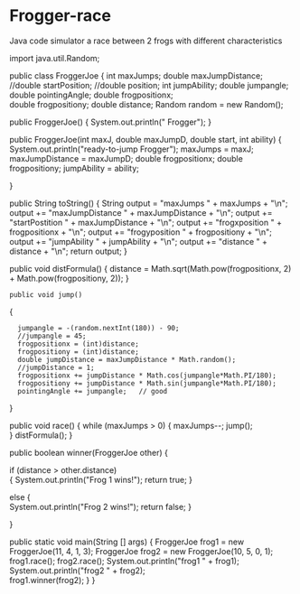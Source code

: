 # Frogger-race
Java code simulator a race between 2 frogs with different characteristics

import java.util.Random;

public class FroggerJoe
{
  int maxJumps;
  double maxJumpDistance;
  //double startPosition;
  //double position;
  int jumpAbility;
  double jumpangle;   
  double pointingAngle;
  double frogpositionx;   
  double frogpositiony;
  double distance;
  Random random = new Random();
  
  public FroggerJoe()
  {
    System.out.println(" Frogger");
  }
   
   
  public FroggerJoe(int maxJ, double maxJumpD, double start, int ability)
  {
    System.out.println("ready-to-jump Frogger");
    maxJumps = maxJ;
    maxJumpDistance = maxJumpD;
    double frogpositionx;
    double frogpositiony;
    jumpAbility = ability;
    
    
  }
  
  public String toString()
  {
     String output = "maxJumps " + maxJumps + "\n";
     output += "maxJumpDistance " + maxJumpDistance + "\n";
     output += "startPostition " + maxJumpDistance + "\n";
     output += "frogxposition " + frogpositionx + "\n";
     output += "frogyposition " + frogpositiony + "\n";
     output += "jumpAbility " + jumpAbility + "\n";
     output += "distance " + distance + "\n";
     return output;
  }
  
  public void distFormula()
  {
      distance = Math.sqrt(Math.pow(frogpositionx, 2) + Math.pow(frogpositiony, 2));
  }
  
    public void jump()
  {
      
      jumpangle = -(random.nextInt(180)) - 90;
      //jumpangle = 45;
      frogpositionx = (int)distance;
      frogpositiony = (int)distance;
      double jumpDistance = maxJumpDistance * Math.random();
      //jumpDistance = 1;
      frogpositionx += jumpDistance * Math.cos(jumpangle*Math.PI/180);
      frogpositiony += jumpDistance * Math.sin(jumpangle*Math.PI/180);
      pointingAngle += jumpangle;   // good
  }
  
  public void race()
  {
    while (maxJumps > 0)
    {
      maxJumps--;
      jump();  
    }
     distFormula(); 
  }
 
   public boolean winner(FroggerJoe other)
  {   
            
   if (distance > other.distance)    
   {
     System.out.println("Frog 1 wins!");
     return true;
   }
   
  
   
   else
   {     
     System.out.println("Frog 2 wins!");
     return false;
   }
     
  } 
  
  public static void main(String [] args)
  {
    FroggerJoe frog1 = new FroggerJoe(11, 4, 1, 3);
    FroggerJoe frog2 = new FroggerJoe(10, 5, 0, 1);
    frog1.race();
    frog2.race();
    System.out.println("frog1 " + frog1);    
    System.out.println("frog2 " + frog2);    
    frog1.winner(frog2);
  }
}
